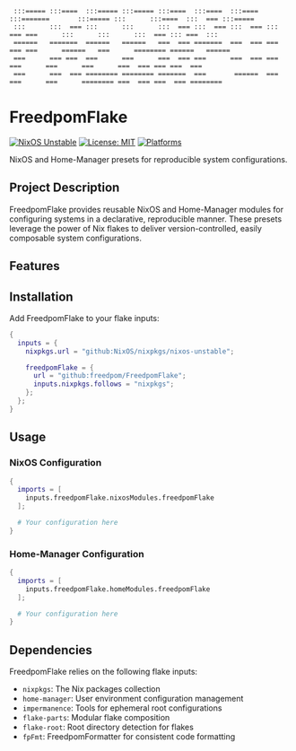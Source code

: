 ```
 :::===== :::====  :::===== :::===== :::====  :::====  :::====  :::=======       :::===== :::      :::====  :::  === :::=====
 :::      :::  === :::      :::      :::  === :::  === :::  === ::: === ===      :::      :::      :::  === ::: ===  :::
 ======   =======  ======   ======   ===  === =======  ===  === === === ===      ======   ===      ======== ======   ======
 ===      === ===  ===      ===      ===  === ===      ===  === ===     ===      ===      ===      ===  === === ===  ===
 ===      ===  === ======== ======== =======  ===       ======  ===     ===      ===      ======== ===  === ===  === ========
```

# FreedpomFlake

[![NixOS Unstable](https://img.shields.io/badge/NixOS-unstable-blue.svg)](https://nixos.org)
[![License: MIT](https://img.shields.io/badge/License-MIT-yellow.svg)](https://opensource.org/licenses/MIT)
[![Platforms](https://img.shields.io/badge/platforms-aarch64%7Cx86__64-brightgreen)](https://github.com/freedpom/FreedpomFlake)

NixOS and Home-Manager presets for reproducible system configurations.

## Project Description

FreedpomFlake provides reusable NixOS and Home-Manager modules for configuring systems in a declarative, reproducible manner. These presets leverage the power of Nix flakes to deliver version-controlled, easily composable system configurations.

## Features

## Installation

Add FreedpomFlake to your flake inputs:

```nix
{
  inputs = {
    nixpkgs.url = "github:NixOS/nixpkgs/nixos-unstable";

    freedpomFlake = {
      url = "github:freedpom/FreedpomFlake";
      inputs.nixpkgs.follows = "nixpkgs";
    };
  };
}
```

## Usage

### NixOS Configuration

```nix
{
  imports = [
    inputs.freedpomFlake.nixosModules.freedpomFlake
  ];

  # Your configuration here
}
```

### Home-Manager Configuration

```nix
{
  imports = [
    inputs.freedpomFlake.homeModules.freedpomFlake
  ];

  # Your configuration here
}
```

## Dependencies

FreedpomFlake relies on the following flake inputs:

- `nixpkgs`: The Nix packages collection
- `home-manager`: User environment configuration management
- `impermanence`: Tools for ephemeral root configurations
- `flake-parts`: Modular flake composition
- `flake-root`: Root directory detection for flakes
- `fpFmt`: FreedpomFormatter for consistent code formatting
